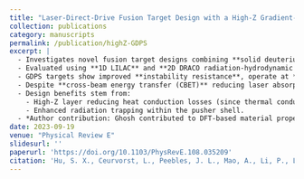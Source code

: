 ```yaml
---
title: "Laser‑Direct‑Drive Fusion Target Design with a High‑Z Gradient‑Density Pusher Shell"
collection: publications
category: manuscripts
permalink: /publication/highZ‑GDPS
excerpt: |
  - Investigates novel fusion target designs combining **solid deuterium-tritium (DT) fuel**, a **high-Z gradient-density pusher shell (GDPS)**, and an **Au-coated foam layer**, intended for laser direct-drive inertial confinement fusion.
  - Evaluated using **1D LILAC** and **2D DRACO radiation-hydrodynamic simulations** over laser energies of ~1.9–2.5 MJ.
  - GDPS targets show improved **instability resistance**, operate at **high adiabat (α ≳ 8)**, and maintain moderate convergence ratios for the hot spot (CR_hs ≈ 22) and pusher shell (CR_PS ≈ 17).
  - Despite **cross-beam energy transfer (CBET)** reducing laser absorption, GDPS implosions still yield **4–10 MJ neutrons**; if CBET is mitigated, yields may **exceed 20 MJ** with ~2 MJ laser drive.
  - Design benefits stem from:
    - High‑Z layer reducing heat conduction losses (since thermal conductivity ∼ 1/Z)
    - Enhanced radiation trapping within the pusher shell.
  - *Author contribution: Ghosh contributed to DFT-based material properties and multiscale modeling input for the high‑Z shell design.*
date: 2023-09-19
venue: "Physical Review E"
slidesurl: ''
paperurl: 'https://doi.org/10.1103/PhysRevE.108.035209'
citation: 'Hu, S. X., Ceurvorst, L., Peebles, J. L., Mao, A., Li, P., Lu, Y., Shvydky, A., Goncharov, V. N., Epstein, R., Nichols, K. A., Goshadze, R. M., **Ghosh, M.**, Hinz, J., Karasiev, V. V., Zhang, S., Shaffer, N. R., & Mihaylov, D. I. (2023). “Laser‑direct‑drive fusion target design with a high‑Z gradient‑density pusher shell.” *Phys. Rev. E*, 108, 035209.'
---
```

